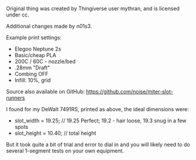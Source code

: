 Original thing was created by Thingiverse user mythran, and is licensed under cc.

Additional changes made by n01s3.

Example print settings:

 * Elegoo Neptune 2s
 * Basic/cheap PLA
 * 200C / 60C - nozzle/bed
 * .28mm "Draft"
 * Combing OFF
 * Infill: 10%, grid

Source also available on GitHub:
https://github.com/noise/miter-slot-runners

I found for my DeWalt 7491RS, printed as above, the ideal dimensions were:

 * slot_width = 19.25; // 19.25 Perfect;  19.2 - hair loose, 19.3 snug in a few spots
 * slot_height = 10.40; // total height

But it took quite a bit of trial and error to dial in and you will likely need to do several 1-segment tests on your own equipment.

